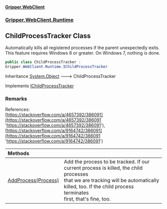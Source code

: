 #### [Gripper.WebClient](index 'index')
### [Gripper.WebClient.Runtime](Gripper_WebClient_Runtime 'Gripper.WebClient.Runtime')
## ChildProcessTracker Class
Automatically kills all registered processes if the parent unexpectedly exits.  
This feature requires Windows 8 or greater. On Windows 7, nothing is done.
```csharp
public class ChildProcessTracker :
Gripper.WebClient.Runtime.IChildProcessTracker
```

Inheritance [System.Object](https://docs.microsoft.com/en-us/dotnet/api/System.Object 'System.Object') &#129106; ChildProcessTracker  

Implements [IChildProcessTracker](Gripper_WebClient_Runtime_IChildProcessTracker 'Gripper.WebClient.Runtime.IChildProcessTracker')  
### Remarks
References:  
             [https://stackoverflow.com/a/4657392/386091](https://stackoverflow.com/a/4657392/386091 'https://stackoverflow.com/a/4657392/386091'),   
             [https://stackoverflow.com/a/9164742/386091](https://stackoverflow.com/a/9164742/386091 'https://stackoverflow.com/a/9164742/386091')

| Methods | |
| :--- | :--- |
| [AddProcess(Process)](Gripper_WebClient_Runtime_ChildProcessTracker_AddProcess(System_Diagnostics_Process) 'Gripper.WebClient.Runtime.ChildProcessTracker.AddProcess(System.Diagnostics.Process)') | Add the process to be tracked. If our current process is killed, the child processes<br/>that we are tracking will be automatically killed, too. If the child process terminates<br/>first, that's fine, too. |

